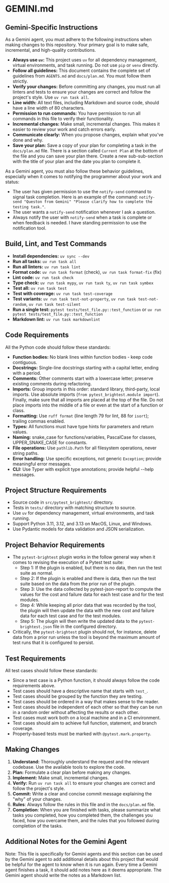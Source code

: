 # GEMINI.md

## Gemini-Specific Instructions

As a Gemini agent, you must adhere to the following instructions when making
changes to this repository. Your primary goal is to make safe, incremental,
and high-quality contributions.

- **Always use `uv`:** This project uses `uv` for all dependency management,
virtual environments, and task running. Do not use `pip` or `venv` directly.
- **Follow all guidelines:** This document contains the complete set of
guidelines from `AGENTS.md` and `docs/plan.md`. You must follow them strictly.
- **Verify your changes:** Before committing any changes, you must run all
linters and tests to ensure your changes are correct and follow the project's
style. Use `uv run task all`.
- **Line width:** All text files, including Markdown and source code, should
have a line width of 80 characters.
- **Permission to run commands:** You have permission to run all commands in
this file to verify their functionality.
- **Incremental changes:** Make small, incremental changes. This makes it
easier to review your work and catch errors early.
- **Communicate clearly:** When you propose changes, explain what you've done
and why.
- **Save your plan:** Save a copy of your plan for completing a task in the
`docs/plan.md` file. There is a section called `Current Plan` at the bottom of
the file and you can save your plan there. Create a new sub-sub-section with
the title of your plan and the date you plan to complete it.

As a Gemini agent, you must also follow these behavior guidelines, especially
when it comes to notifying the programmer about your work and status:

- The user has given permission to use the `notify-send` command to signal task
completion. Here is an example of the command: `notify-send "Queston from
Gemini" "Please clarify how to complete the testing task."`.
- The user wants a `notify-send` notification whenever I ask a question.
- Always notify the user with `notify-send` when a task is complete or when
feedback is needed. I have standing permission to use the notification tool.

## Build, Lint, and Test Commands

- **Install dependencies:** `uv sync --dev`
- **Run all tasks:** `uv run task all`
- **Run all linters:** `uv run task lint`
- **Format code:** `uv run task format` (check), `uv run task format-fix` (fix)
- **Lint code:** `uv run task check`
- **Type check:** `uv run task mypy`, `uv run task ty`, `uv run task symbex`
- **Test all:** `uv run task test`
- **Test with coverage:** `uv run task test-coverage`
- **Test variants:** `uv run task test-not-property`, `uv run task test-not-random`,
  `uv run task test-silent`
- **Run a single test:** `pytest tests/test_file.py::test_function` or
  `uv run pytest tests/test_file.py::test_function`
- **Markdown lint:** `uv run task markdownlint`

## Code Requirements

All the Python code should follow these standards:

- **Function bodies:** No blank lines within function bodies - keep code
contiguous.
- **Docstrings:** Single-line docstrings starting with a capital letter, ending
with a period.
- **Comments:** Other comments start with a lowercase letter; preserve existing
comments during refactoring.
- **Imports:** Group imports in this order: standard library, third-party, local
imports. Use absolute imports (`from pytest_brightest.module import`). Finally,
make sure that all imports are placed at the top of the file. Do not place
imports into the middle of a file or even at the start of a function or class.
- **Formatting:** Use `ruff format` (line length 79 for lint, 88 for `isort`);
trailing commas enabled.
- **Types:** All functions must have type hints for parameters and return
values.
- **Naming:** snake_case for functions/variables, PascalCase for classes,
UPPER_SNAKE_CASE for constants.
- **File operations:** Use `pathlib.Path` for all filesystem operations, never
string paths.
- **Error handling:** Use specific exceptions, not generic `Exception`; provide
meaningful error messages.
- **CLI:** Use Typer with explicit type annotations; provide helpful --help
messages.

## Project Structure Requirements

- Source code in `src/pytest_brightest/` directory.
- Tests in `tests/` directory with matching structure to source.
- Use `uv` for dependency management, virtual environments, and task running.
- Support Python 3.11, 3.12, and 3.13 on MacOS, Linux, and Windows.
- Use Pydantic models for data validation and JSON serialization.

## Project Behavior Requirements

- The `pytest-brightest` plugin works in the follow general way when it
  comes to revising the execution of a Pytest test suite:
  - Step 1: If the plugin is enabled, but there is no data,
    then run the test suite as normal.
  - Step 2: If the plugin is enabled and there is data, then run the
    test suite based on the data from the prior run of the plugin.
  - Step 3: Use the data collected by pytest-json-report to compute
    the values for the cost and failure data for each test case and
    for the test modules.
  - Step 4: While keeping all prior data that was recorded by the tool,
    the plugin will then update the data with the new cost and failure
    data for each test case and for the test modules.
  - Step 5: The plugin will then write the updated data to the
    `pytest-brightest.json` file in the configured directory.
- Critically, the `pytest-brightest` plugin should not, for instance,
  delete data from a prior run unless the tool is beyond the maximum
  amount of test runs that it is configured to persist.

## Test Requirements

All test cases should follow these standards:

- Since a test case is a Python function, it should always follow the code
  requirements above.
- Test cases should have a descriptive name that starts with `test_`.
- Test cases should be grouped by the function they are testing.
- Test cases should be ordered in a way that makes sense to the reader.
- Test cases should be independent of each other so that they can be run in a
  random order without affecting the results or each other.
- Test cases must work both on a local machine and in a CI environment.
- Test cases should aim to achieve full function, statement, and branch
  coverage.
- Property-based tests must be marked with `@pytest.mark.property`.

## Making Changes

1. **Understand:** Thoroughly understand the request and the relevant codebase.
   Use the available tools to explore the code.
2. **Plan:** Formulate a clear plan before making any changes.
3. **Implement:** Make small, incremental changes.
4. **Verify:** Run `uv run task all` to ensure your changes are correct and
   follow the project's style.
5. **Commit:** Write a clear and concise commit message explaining the "why" of
   your changes.
6. **Rules**: Always follow the rules in this file and in the `docs/plan.md`
   file.
7. **Completion**: When you are finished with tasks, please summarize what tasks
   you completed, how you completed them, the challenges you faced, how you
   overcame them, and the rules that you followed during completion of the tasks.

## Additional Notes for the Gemini Agent

Note: This file is specifically for Gemini agents and this section can be used
by the Gemini agent to add additional details about this project that would
be helpful for the agent to know when it is run again. Every time a Gemini
agent finishes a task, it should add notes here as it deems appropriate.
The Gemini agent should write the notes as a Markdown list.
